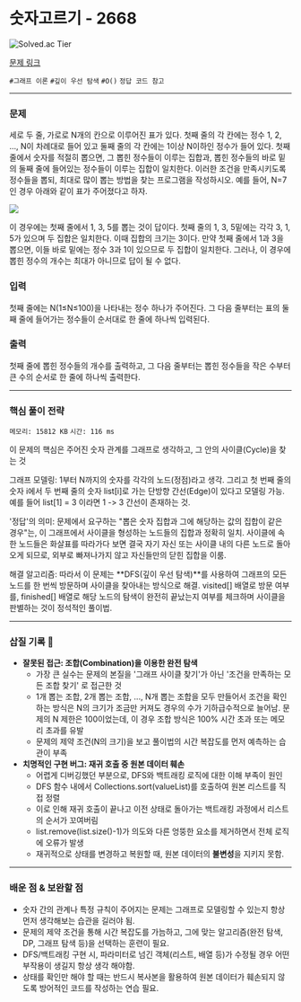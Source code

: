 # 숫자고르기 - 2668

![Solved.ac Tier](https://img.shields.io/badge/solved.ac-Gold%20V-F29D16?style=for-the-badge&logo=solved.ac)

[문제 링크](https://www.acmicpc.net/problem/2668)


`#그래프 이론` `#깊이 우선 탐색` `#O()` `정답 코드 참고`

---

### 문제
세로 두 줄, 가로로 N개의 칸으로 이루어진 표가 있다. 첫째 줄의 각 칸에는 정수 1, 2, …, N이 차례대로 들어 있고 둘째 줄의 각 칸에는 1이상 N이하인 정수가 들어 있다. 첫째 줄에서 숫자를 적절히 뽑으면, 그 뽑힌 정수들이 이루는 집합과, 뽑힌 정수들의 바로 밑의 둘째 줄에 들어있는 정수들이 이루는 집합이 일치한다. 이러한 조건을 만족시키도록 정수들을 뽑되, 최대로 많이 뽑는 방법을 찾는 프로그램을 작성하시오. 예를 들어, N=7인 경우 아래와 같이 표가 주어졌다고 하자.

![](https://www.acmicpc.net/upload/images/u5JZnfExdtFXjmR.png)

이 경우에는 첫째 줄에서 1, 3, 5를 뽑는 것이 답이다. 첫째 줄의 1, 3, 5밑에는 각각 3, 1, 5가 있으며 두 집합은 일치한다. 이때 집합의 크기는 3이다. 만약 첫째 줄에서 1과 3을 뽑으면, 이들 바로 밑에는 정수 3과 1이 있으므로 두 집합이 일치한다. 그러나, 이 경우에 뽑힌 정수의 개수는 최대가 아니므로 답이 될 수 없다.

### 입력
첫째 줄에는 N(1≤N≤100)을 나타내는 정수 하나가 주어진다. 그 다음 줄부터는 표의 둘째 줄에 들어가는 정수들이 순서대로 한 줄에 하나씩 입력된다.

### 출력
첫째 줄에 뽑힌 정수들의 개수를 출력하고, 그 다음 줄부터는 뽑힌 정수들을 작은 수부터 큰 수의 순서로 한 줄에 하나씩 출력한다.

<hr>

### 핵심 풀이 전략

`메모리: 15812 KB`
`시간: 116 ms`

이 문제의 핵심은 주어진 숫자 관계를 그래프로 생각하고, 그 안의 사이클(Cycle)을 찾는 것

그래프 모델링: 1부터 N까지의 숫자를 각각의 노드(정점)라고 생각. 그리고 첫 번째 줄의 숫자 i에서 두 번째 줄의 숫자 list[i]로 가는 단방향 간선(Edge)이 있다고 모델링 가능. 
예를 들어 list[1] = 3 이라면 1 -> 3 간선이 존재하는 것.

'정답'의 의미: 문제에서 요구하는 "뽑은 숫자 집합과 그에 해당하는 값의 집합이 같은 경우"는, 이 그래프에서 사이클을 형성하는 노드들의 집합과 정확히 일치. 
사이클에 속한 노드들은 화살표를 따라가다 보면 결국 자기 자신 또는 사이클 내의 다른 노드로 돌아오게 되므로, 외부로 빠져나가지 않고 자신들만의 닫힌 집합을 이룸.

해결 알고리즘: 따라서 이 문제는 **DFS(깊이 우선 탐색)**를 사용하여 그래프의 모든 노드를 한 번씩 방문하며 사이클을 찾아내는 방식으로 해결. 
visited[] 배열로 방문 여부를, finished[] 배열로 해당 노드의 탐색이 완전히 끝났는지 여부를 체크하며 사이클을 판별하는 것이 정석적인 풀이법.

---

### 삽질 기록 🧠

- **잘못된 접근: 조합(Combination)을 이용한 완전 탐색**
    - 가장 큰 실수는 문제의 본질을 '그래프 사이클 찾기'가 아닌 '조건을 만족하는 모든 조합 찾기' 로 접근한 것
    - 1개 뽑는 조합, 2개 뽑는 조합, ..., N개 뽑는 조합을 모두 만들어서 조건을 확인하는 방식은 N의 크기가 조금만 커져도 경우의 수가 기하급수적으로 늘어남. 문제의 N 제한은 100이었는데, 이 경우 조합 방식은 100% 시간 초과 또는 메모리 초과를 유발
    - 문제의 제약 조건(N의 크기)을 보고 풀이법의 시간 복잡도를 먼저 예측하는 습관이 부족
- **치명적인 구현 버그: 재귀 호출 중 원본 데이터 훼손**
  - 어렵게 디버깅했던 부분으로, DFS와 백트래킹 로직에 대한 이해 부족이 원인
  - DFS 함수 내에서 Collections.sort(valueList)를 호출하여 원본 리스트를 직접 정렬
  - 이로 인해 재귀 호출이 끝나고 이전 상태로 돌아가는 백트래킹 과정에서 리스트의 순서가 꼬여버림
  - list.remove(list.size()-1)가 의도와 다른 엉뚱한 요소를 제거하면서 전체 로직에 오류가 발생
  - 재귀적으로 상태를 변경하고 복원할 때, 원본 데이터의 **불변성**을 지키지 못함.

---

### 배운 점 & 보완할 점
- 숫자 간의 관계나 특정 규칙이 주어지는 문제는 그래프로 모델링할 수 있는지 항상 먼저 생각해보는 습관을 길러야 됨. 
- 문제의 제약 조건을 통해 시간 복잡도를 가늠하고, 그에 맞는 알고리즘(완전 탐색, DP, 그래프 탐색 등)을 선택하는 훈련이 필요.
- DFS/백트래킹 구현 시, 파라미터로 넘긴 객체(리스트, 배열 등)가 수정될 경우 어떤 부작용이 생길지 항상 생각 해야함. 
- 상태를 확인만 해야 할 때는 반드시 복사본을 활용하여 원본 데이터가 훼손되지 않도록 방어적인 코드를 작성하는 연습 필요.
